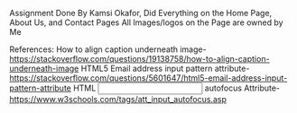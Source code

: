 Assignment Done By Kamsi Okafor, Did Everything on the Home Page, About Us, and Contact Pages
All Images/logos on the Page are owned by Me

References:
How to align caption underneath image- https://stackoverflow.com/questions/19138758/how-to-align-caption-underneath-image
HTML5 Email address input pattern attribute- https://stackoverflow.com/questions/5601647/html5-email-address-input-pattern-attribute 
HTML <input> autofocus Attribute- https://www.w3schools.com/tags/att_input_autofocus.asp 